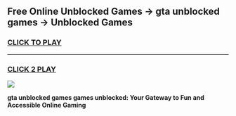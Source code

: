 
## Free Online Unblocked Games → gta unblocked games → Unblocked Games
<h3>
<a href="https://premium.freeplayer.one?title=gta_unblocked_games&ref=21F">CLICK TO PLAY</a></h3>
<hr>

<h3>
<a href="https://premium.freeplayer.one?title=gta_unblocked_games&ref=21F">CLICK 2 PLAY</a>
  
</h3>

<a href="https://premium.freeplayer.one?title=gta_unblocked_games&ref=21F/"><img src="https://clearcache.store/games.png"></a>


**gta unblocked games games unblocked: Your Gateway to Fun and Accessible Online Gaming**
